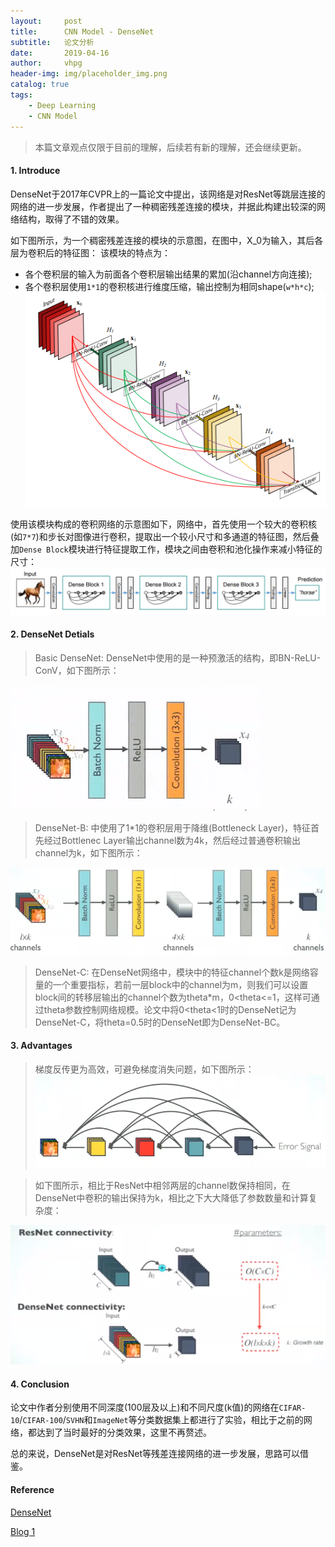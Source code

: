 ```yaml
---
layout:     post
title:      CNN Model - DenseNet
subtitle:   论文分析
date:       2019-04-16
author:     vhpg
header-img: img/placeholder_img.png
catalog: true
tags:
    - Deep Learning
    - CNN Model
---
```

> 本篇文章观点仅限于目前的理解，后续若有新的理解，还会继续更新。

#### 1. Introduce
DenseNet于2017年CVPR上的一篇论文中提出，该网络是对ResNet等跳层连接的网络的进一步发展，作者提出了一种稠密残差连接的模块，并据此构建出较深的网络结构，取得了不错的效果。

如下图所示，为一个稠密残差连接的模块的示意图，在图中，X_0为输入，其后各层为卷积后的特征图：
该模块的特点为：
* 各个卷积层的输入为前面各个卷积层输出结果的累加(沿channel方向连接);
* 各个卷积层使用`1*1`的卷积核进行维度压缩，输出控制为相同shape(`w*h*c`);
![Selection_001](/assets/Selection_001_9gpnyxfdx.png)

使用该模块构成的卷积网络的示意图如下，网络中，首先使用一个较大的卷积核(如`7*7`)和步长对图像进行卷积，提取出一个较小尺寸和多通道的特征图，然后叠加`Dense Block`模块进行特征提取工作，模块之间由卷积和池化操作来减小特征的尺寸：
![Selection_002](/assets/Selection_002_zomg4s567.png)

#### 2. DenseNet Detials
> Basic DenseNet: DenseNet中使用的是一种预激活的结构，即BN-ReLU-ConV，如下图所示：

![Selection_001](/assets/Selection_001_un64nz2r3.png)

> DenseNet-B: 中使用了1*1的卷积层用于降维(Bottleneck Layer)，特征首先经过Bottlenec Layer输出channel数为4k，然后经过普通卷积输出channel为k，如下图所示：

![Selection_002](/assets/Selection_002_b7qizbd2a.png)

> DenseNet-C: 在DenseNet网络中，模块中的特征channel个数k是网络容量的一个重要指标，若前一层block中的channel为m，则我们可以设置block间的转移层输出的channel个数为theta*m，0<theta<=1，这样可通过theta参数控制网络规模。论文中将0<theta<1时的DenseNet记为DenseNet-C，将theta=0.5时的DenseNet即为DenseNet-BC。

#### 3. Advantages
> 梯度反传更为高效，可避免梯度消失问题，如下图所示：
![1_9atnQFu8ncrqFqZdB_LNVg](/assets/1_9atnQFu8ncrqFqZdB_LNVg.png)

> 如下图所示，相比于ResNet中相邻两层的channel数保持相同，在DenseNet中卷积的输出保持为k，相比之下大大降低了参数数量和计算复杂度：

![1_03pZkWqHN7A3pd81Pi-cIQ](/assets/1_03pZkWqHN7A3pd81Pi-cIQ.png)

#### 4. Conclusion
论文中作者分别使用不同深度(100层及以上)和不同尺度(k值)的网络在`CIFAR-10`/`CIFAR-100`/`SVHN`和`ImageNet`等分类数据集上都进行了实验，相比于之前的网络，都达到了当时最好的分类效果，这里不再赘述。

总的来说，DenseNet是对ResNet等残差连接网络的进一步发展，思路可以借鉴。

#### Reference
[DenseNet](https://arxiv.org/pdf/1608.06993.pdf)

[Blog 1](https://towardsdatascience.com/review-densenet-image-classification-b6631a8ef803)
